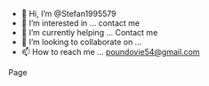- 👋 Hi, I’m @Stefan1995579
- 👀 I’m interested in ... contact me
- 🌱 I’m currently helping  ... Contact me
- 💞️ I’m looking to collaborate on ...
- 📫 How to reach me ... poundovie54@gmail.com

<!---
Stefan1995579/Stefan1995579 is a ✨ special ✨ repository because its `README.md` (this file) appears on your GitHub profile.
You can click the Preview link to take a look at your changes.
--->
Page 
